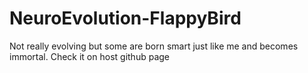 # NeuroEvolution-FlappyBird
Not really evolving but some are born smart just like me and becomes immortal.
Check it on host github page

